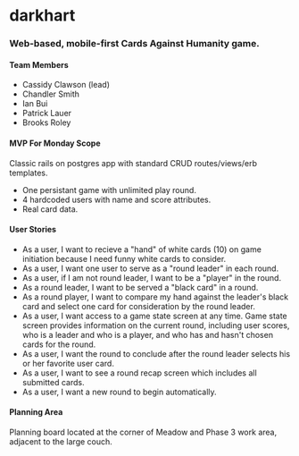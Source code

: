 darkhart
========

### Web-based, mobile-first Cards Against Humanity game. 

#### Team Members
- Cassidy Clawson (lead)
- Chandler Smith
- Ian Bui
- Patrick Lauer
- Brooks Roley

#### MVP For Monday Scope
Classic rails on postgres app with standard CRUD routes/views/erb templates.  
- One persistant game with unlimited play round.
- 4 hardcoded users with name and score attributes.
- Real card data.

#### User Stories
- As a user, I want to recieve a "hand" of white cards (10) on game initiation because I need funny white cards to consider.
- As a user, I want one user to serve as a "round leader" in each round.
- As a user, if I am not round leader, I want to be a "player" in the round.
- As a round leader, I want to be served a "black card" in a round.
- As a round player, I want to compare my hand against the leader's black card and select one card for consideration by the round leader.  
- As a user, I want access to a game state screen at any time. Game state screen provides information on the current round, including user scores, who is a leader and who is a player, and who has and hasn't chosen cards for the round.
- As a user, I want the round to conclude after the round leader selects his or her favorite user card. 
- As a user, I want to see a round recap screen which includes all submitted cards.
- As a user, I want a new round to begin automatically.

#### Planning Area

Planning board located at the corner of Meadow and Phase 3 work area, adjacent to the large couch. 


